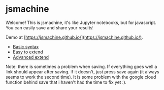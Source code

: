 # jsmachine

Welcome! This is jsmachine, it's like Jupyter notebooks, but for javascript.
You can easily save and share your results!

Demo at [https://jsmachine.github.io/](https://jsmachine.github.io/).

- [Basic syntax](https://jsmachine.github.io/?key=enayzvswcstpnpps5fwkrcnmi&autoplay=1)
- [Easy to extend](https://jsmachine.github.io/?key=5v0v0z7nqx8r7d0b4459ckrzfr&autoplay=1)
- [Advanced extend](https://jsmachine.github.io/?key=8y1e12ckh4s4uuxtd724t2o6r&autoplay=1)

Note: there is sometimes a problem when saving. If everything goes well a link should appear after saving. If it doesn't, just press save again (it always seems to work the second time). It is some problem with the google cloud function behind save that i haven't had the time to fix yet :).
